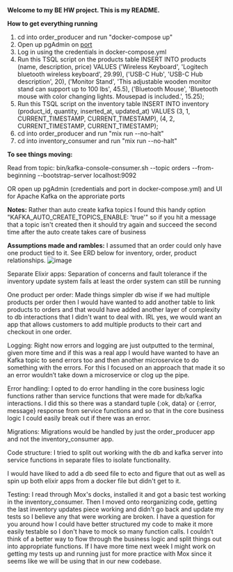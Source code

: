 **Welcome to my BE HW project. This is my README.**

**How to get everything running**
  
1. cd into order_producer and run "docker-compose up"
2. Open up pgAdmin on [port](http://127.0.0.1:9090/)
3. Log in using the credentials in docker-compose.yml
4. Run this TSQL script on the products table 
   INSERT INTO products (name, description, price) VALUES
  ('Wireless Keyboard', 'Logitech bluetooth wireless keyboard', 29.99),
  ('USB-C Hub', 'USB-C Hub description', 20),
  ('Monitor Stand', 'This adjustable wooden monitor stand can support up to 100 lbs', 45.5),
  ('Bluetooth Mouse', 'Bluetooth mouse with color changing lights. Mousepad is included.', 15.25);
5. Run this TSQL script on the inventory table
   INSERT INTO inventory (product_id, quantity, inserted_at, updated_at) VALUES
  (3, 1, CURRENT_TIMESTAMP, CURRENT_TIMESTAMP),
  (4, 2, CURRENT_TIMESTAMP, CURRENT_TIMESTAMP);
7. cd into order_producer and run "mix run --no-halt"
8. cd into inventory_consumer and run "mix run --no-halt"

**To see things moving:**

Read from topic: 
bin/kafka-console-consumer.sh --topic orders --from-beginning --bootstrap-server localhost:9092

OR open up pgAdmin (credentials and port in docker-compose.yml) and UI for Apache Kafka on the approriate ports

**Notes:**
Rather than auto create kafka topics I found this handy option "KAFKA_AUTO_CREATE_TOPICS_ENABLE: 'true'" so if you hit a message that a topic isn't created then it should try again and succeed the second time after the auto create takes care of business

**Assumptions made and rambles:**
I assumed that an order could only have one product tied to it. See ERD below for inventory, order, product relationships. 
![image](https://github.com/user-attachments/assets/97cfcdbd-3f93-44bc-bf4c-c46820c21576)

Separate Elixir apps: Separation of concerns and fault tolerance  if the inventory update system fails at least the order system can still be running

One product per order: Made things simpler db wise if we had multiple products per order then I would have wanted to add another table to link products to orders and that would have added another layer of complexity to db interactions that I didn't want to deal with. IRL yes, we would want an app that allows customers to add multiple products to their cart and checkout in one order. 

Logging: Right now errors and logging are just outputted to the terminal, given more time and if this was a real app I would have wanted to have an Kafka topic to send errors too and then another microservice to do something with the errors. For this I focused on an approach that made it so an error wouldn’t take down a microservice or clog up the pipe. 

Error handling: I opted to do error handling in the core business logic functions rather than service functions that were made for db/kafka interactions. I did this so there was a standard tuple {:ok, data} or {:error, message} response from service functions and so that in the core business logic I could easily break out if there was an error. 

Migrations: Migrations would be handled by just the order_producer app and not the inventory_consumer app. 

Code structure: I tried to split out working with the db and kafka server into service functions in separate files to isolate functionality.  

I would have liked to add a db seed file to ecto and figure that out as well as spin up both elixir apps from a docker file but didn't get to it. 

Testing: I read through Mox's docks, installed it and got a basic test working in the inventory_consumer. Then I moved onto reorganizing code, getting the last inventory updates piece working and didn't go back and update my tests so I believe any that were working are broken. I have a question for you around how I could have better structured my code to make it more easily testable so I don't have to mock so many function calls. I couldn’t think of a better way to flow through the business logic and split things out into appropriate functions. If I have more time next week I might work on getting my tests up and running just for more practice with Mox since it seems like we will be using that in our new codebase. 



